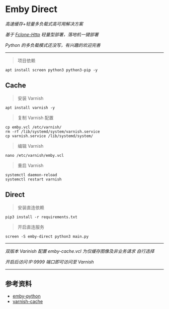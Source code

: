 # Emby Direct

*高速缓存+轻量多负载式高可用解决方案*

*基于 [Fclone-Http](https://rclone.org/commands/rclone_serve_http/) 轻量型部署，落地机一键部署*

*Python 的多负载模式还没写，有兴趣的欢迎完善*

---

> 项目依赖 

    apt install screen python3 python3-pip -y

## Cache

> 安装 Varnish 

    apt install varnish -y

> 复制 Varnish 配置 

    cp emby.vcl /etc/varnish/ 
    rm -rf /lib/systemd/system/varnish.service 
    cp varnish.service /lib/systemd/system/

> 编辑 Varnish 

    nano /etc/varnish/emby.vcl

> 重启 Varnish 

    systemctl daemon-reload
    systemctl restart varnish

## Direct

> 安装直连依赖 

    pip3 install -r requirements.txt

> 开启直连服务 

    screen -S emby-direct python3 main.py

---

*双版本 Varinish 配置 emby-cache.vcl 为仅缓存图像及非业务请求 自行选择*

*开启后访问 IP:9999 端口即可访问至 Varnish*

---

## 参考资料

- [emby-python](https://github.com/666wcy/emby-python)
- [varnish-cache](https://varnish-cache.org/docs/index.html)
